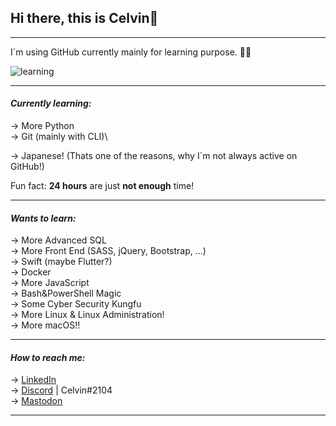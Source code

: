 ## Hi there, this is Celvin👋

---

I´m using GitHub currently mainly for learning purpose. 👨‍💻

![learning](https://user-images.githubusercontent.com/46591058/111866978-67294600-8971-11eb-860b-ac3654b4e51c.gif)

---

#### *Currently learning:*
-> More Python\
-> Git (mainly with CLI)\

-> Japanese! (Thats one of the reasons, why I´m not always active on GitHub!)

Fun fact: **24 hours** are just **not enough** time!

---

#### *Wants to learn:*
-> More Advanced SQL\
-> More Front End (SASS, jQuery, Bootstrap, ...)\
-> Swift (maybe Flutter?)\
-> Docker\
-> More JavaScript\
-> Bash&PowerShell Magic\
-> Some Cyber Security Kungfu\
-> More Linux & Linux Administration!\
-> More macOS!!

---

#### *How to reach me:*
-> [LinkedIn](https://www.linkedin.com/in/celvin-braun/)\
-> [Discord](https://discord.com/) | Celvin#2104\
-> [Mastodon](https://mastodon.social/@CelvinBraun)

---
